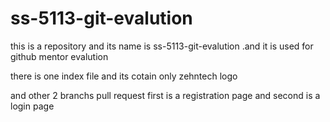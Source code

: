 # ss-5113-git-evalution
this is a repository and its name is ss-5113-git-evalution .and it is used for github mentor evalution

there is one index file and its cotain only zehntech logo 

and other 2  branchs pull request  first is a registration page and second is a login page

